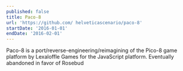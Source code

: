 ```yaml
---
published: false
title: Paco-8
url: 'https://github.com/ helveticascenario/paco-8'
startDate: '2016-01-01'
endDate: '2016-02-01'
---
```

Paco-8 is a port/reverse-engineering/reimagining of the Pico-8 game platform by Lexaloffle Games for the JavaScript platform. Eventually abandoned in favor of Rosebud